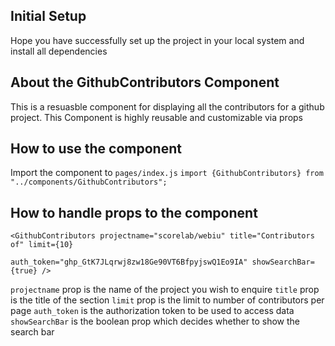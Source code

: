 ## Initial Setup

Hope you have successfully set up the project in your local system and install all dependencies

## About the GithubContributors Component

This is a resuasble component for displaying all the contributors for a github project. This Component is highly reusable and customizable via props

## How to use the component

Import the component to `pages/index.js`
`import {GithubContributors} from "../components/GithubContributors";`

## How to handle props to the component

```
<GithubContributors projectname="scorelab/webiu" title="Contributors of" limit={10}
                    auth_token="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" showSearchBar={true} />
```

`projectname` prop is the name of the project you wish to enquire
`title` prop is the title of the section
`limit` prop is the limit to number of contributors per page
`auth_token` is the authorization token to be used to access data
`showSearchBar` is the boolean prop which decides whether to show the search bar
